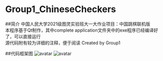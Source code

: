 # Group1_ChineseCheckers

##简介
中国人民大学2021级图灵实验班大一大作业项目：中国跳棋联机版<br/>
本程序基于Qt制作，其中complete application文件夹中的exe程序已经编译好了，可以直接运行<br/>
源代码附有较为详细的注释，便于阅读
Created by Group1

##代码框架图
![avatar](D:/Group1_ChineseCheckers/1.png)
![avatar](D:/Group1_ChineseCheckers/2.png)